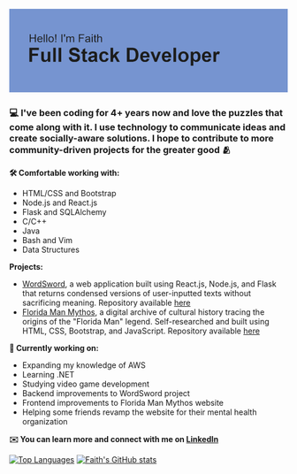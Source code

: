 [![MasterHead](header.png)](github.com/faithward/README.md)

### 💻 I've been coding for 4+ years now and love the puzzles that come along with it. I use technology to communicate ideas and create socially-aware solutions. I hope to contribute to more community-driven projects for the greater good 🫂

**🛠️ Comfortable working with:**
- HTML/CSS and Bootstrap
- Node.js and React.js
- Flask and SQLAlchemy
- C/C++
- Java
- Bash and Vim
- Data Structures

**Projects:**
- [WordSword](wordsword.herokuapp.com), a web application built using React.js, Node.js, and Flask that returns condensed versions of user-inputted texts without sacrificing meaning. Repository available [here](https://github.com/faithward/WordSword)
- [Florida Man Mythos](floridamanymythos.com), a digital archive of cultural history tracing the origins of the "Florida Man" legend. Self-researched and built using HTML, CSS, Bootstrap, and JavaScript. Repository available [here](https://github.com/faithward/floridamanphenom)

**💪 Currently working on:**
- Expanding my knowledge of AWS
- Learning .NET
- Studying video game development
- Backend improvements to WordSword project
- Frontend improvements to Florida Man Mythos website
- Helping some friends revamp the website for their mental health organization

**✉️ You can learn more and connect with me on [LinkedIn](https://www.linkedin.com/in/faithwardtech)**

<!--
**faithward/faithward** is a ✨ _special_ ✨ repository because its `README.md` (this file) appears on your GitHub profile.

Here are some ideas to get you started:

- 🔭 I’m currently working on ...
- 🌱 I’m currently learning ...
- 👯 I’m looking to collaborate on ...
- 🤔 I’m looking for help with ...
- 💬 Ask me about ...
- 📫 How to reach me: ...
- 😄 Pronouns: ...
- ⚡ Fun fact: ...
-->

[![Top Languages](https://github-readme-stats.vercel.app/api/top-langs/?username=faithward&layout=compact)](https://github.com/faithward/github-readme-stats)
[![Faith's GitHub stats](https://github-readme-stats.vercel.app/api?username=faithward&hide=stars,issues)](https://github.com/faith/github-readme-stats)
